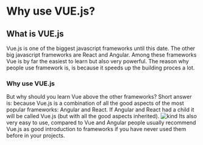 # Why use VUE.js?
## What is VUE.js
Vue.js is one of the biggest javascript frameworks until this date. The other big javascript frameworks are React and Angular. Among these frameworks Vue is by far the easiest to learn but also very powerful. The reason why people use framework is, is because it speeds up the building proces a lot.

### Why use VUE.js
But why should you learn Vue above the other frameworks? Short answer is: because Vue.js is a combination of all the good aspects of the most popular frameworks: Angular and React. If Angular and React had a child it will be called Vue.js (but with all the good aspects inherited).
![kind](https://www.healthyfood.com/wp-content/uploads/2017/01/Should-your-child-be-dairy-free-iStock_64414757-500x489.jpg)
Its also very easy to use, compared to Vue and Angular people usually recommend Vue.js as good introduction to frameworks if you have never used them before in your projects.
